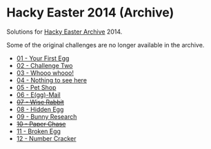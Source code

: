 # Hacky Easter 2014 (Archive)

Solutions for [Hacky Easter Archive](https://he-archive.sieber.space/) 2014.

Some of the original challenges are no longer available in the archive.

- [01 - Your First Egg](ch01/README.md)
- [02 - Challenge Two](ch02/README.md)
- [03 - Whooo whooo!](ch03/README.md)
- [04 - Nothing to see here](ch04/README.md)
- [05 - Pet Shop](ch05/README.md)
- [06 - E(gg)-Mail](ch06/README.md)
- [~~07 - Wise Rabbit~~](ch07/README.md)
- [08 - Hidden Egg](ch08/README.md)
- [09 - Bunny Research](ch09/README.md)
- [~~10 - Paper Chase~~](ch10/README.md)
- [11 - Broken Egg](ch11/README.md)
- [12 - Number Cracker](ch12/README.md)